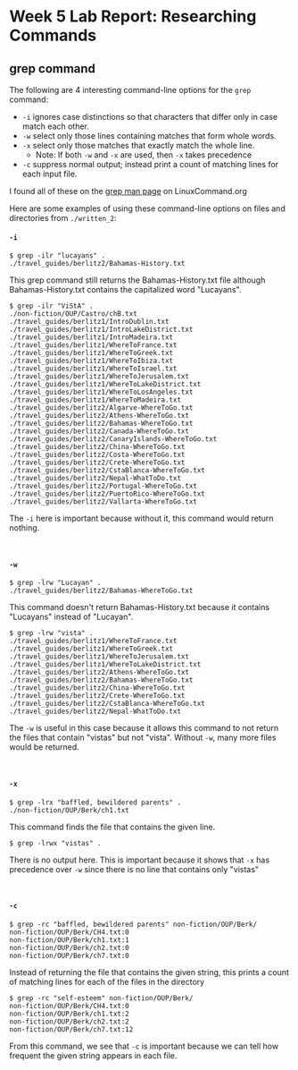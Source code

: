 # Week 5 Lab Report: Researching Commands
## grep command

The following are 4 interesting command-line options for the `grep` command:

* `-i` ignores case distinctions so that characters that differ only in case match each other.
* `-w` select only those lines containing matches that form  whole words.
* `-x` select only  those  matches  that  exactly match the whole line.
    * Note: If both `-w` and `-x` are used, then `-x` takes precedence
* `-c` suppress normal output; instead print a count  of  matching lines  for  each  input  file.

I found all of these on the [grep man page](https://linuxcommand.org/lc3_man_pages/grep1.html) on LinuxCommand.org

Here are some examples of using these command-line options on files and directories from `./written_2`:

#### `-i`

```
$ grep -ilr "lucayans" .
./travel_guides/berlitz2/Bahamas-History.txt
```
This grep command still returns the Bahamas-History.txt file although Bahamas-History.txt contains the capitalized word "Lucayans".

```
$ grep -ilr "ViStA" .
./non-fiction/OUP/Castro/chB.txt
./travel_guides/berlitz1/IntroDublin.txt
./travel_guides/berlitz1/IntroLakeDistrict.txt
./travel_guides/berlitz1/IntroMadeira.txt
./travel_guides/berlitz1/WhereToFrance.txt
./travel_guides/berlitz1/WhereToGreek.txt
./travel_guides/berlitz1/WhereToIbiza.txt
./travel_guides/berlitz1/WhereToIsrael.txt
./travel_guides/berlitz1/WhereToJerusalem.txt
./travel_guides/berlitz1/WhereToLakeDistrict.txt
./travel_guides/berlitz1/WhereToLosAngeles.txt
./travel_guides/berlitz1/WhereToMadeira.txt
./travel_guides/berlitz2/Algarve-WhereToGo.txt
./travel_guides/berlitz2/Athens-WhereToGo.txt
./travel_guides/berlitz2/Bahamas-WhereToGo.txt
./travel_guides/berlitz2/Canada-WhereToGo.txt
./travel_guides/berlitz2/CanaryIslands-WhereToGo.txt
./travel_guides/berlitz2/China-WhereToGo.txt
./travel_guides/berlitz2/Costa-WhereToGo.txt
./travel_guides/berlitz2/Crete-WhereToGo.txt
./travel_guides/berlitz2/CstaBlanca-WhereToGo.txt
./travel_guides/berlitz2/Nepal-WhatToDo.txt
./travel_guides/berlitz2/Portugal-WhereToGo.txt
./travel_guides/berlitz2/PuertoRico-WhereToGo.txt
./travel_guides/berlitz2/Vallarta-WhereToGo.txt
```
The `-i` here is important because without it, this command would return nothing.

<br>

#### `-w`

```
$ grep -lrw "Lucayan" .
./travel_guides/berlitz2/Bahamas-WhereToGo.txt
```
This command doesn't return Bahamas-History.txt because it contains "Lucayans" instead of "Lucayan".

```
$ grep -lrw "vista" .
./travel_guides/berlitz1/WhereToFrance.txt
./travel_guides/berlitz1/WhereToGreek.txt
./travel_guides/berlitz1/WhereToJerusalem.txt
./travel_guides/berlitz1/WhereToLakeDistrict.txt
./travel_guides/berlitz2/Athens-WhereToGo.txt
./travel_guides/berlitz2/Bahamas-WhereToGo.txt
./travel_guides/berlitz2/China-WhereToGo.txt
./travel_guides/berlitz2/Crete-WhereToGo.txt
./travel_guides/berlitz2/CstaBlanca-WhereToGo.txt
./travel_guides/berlitz2/Nepal-WhatToDo.txt
```
The `-w` is useful in this case because it allows this command to not return the files that contain "vistas" but not "vista". Without `-w`, many more files would be returned.

<br>

#### `-x`

```
$ grep -lrx "baffled, bewildered parents" .
./non-fiction/OUP/Berk/ch1.txt
```
This command finds the file that contains the given line.

```
$ grep -lrwx "vistas" .
```
There is no output here. This is important because it shows that `-x` has precedence over `-w` since there is no line that contains only "vistas"

<br>

#### `-c`

```
$ grep -rc "baffled, bewildered parents" non-fiction/OUP/Berk/        
non-fiction/OUP/Berk/CH4.txt:0
non-fiction/OUP/Berk/ch1.txt:1
non-fiction/OUP/Berk/ch2.txt:0
non-fiction/OUP/Berk/ch7.txt:0
```
Instead of returning the file that contains the given string, this prints a count of matching lines for each of the files in the directory

```
$ grep -rc "self-esteem" non-fiction/OUP/Berk/        
non-fiction/OUP/Berk/CH4.txt:0
non-fiction/OUP/Berk/ch1.txt:2
non-fiction/OUP/Berk/ch2.txt:2
non-fiction/OUP/Berk/ch7.txt:12
```
From this command, we see that `-c` is important because we can tell how frequent the given string appears in each file.